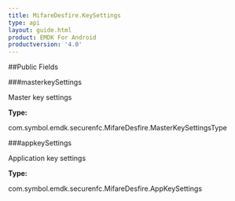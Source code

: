 ```yaml
---
title: MifareDesfire.KeySettings
type: api
layout: guide.html
product: EMDK For Android
productversion: '4.0'
---
```





##Public Fields

###masterkeySettings

Master key settings

**Type:**

com.symbol.emdk.securenfc.MifareDesfire.MasterKeySettingsType

###appkeySettings

Application key settings

**Type:**

com.symbol.emdk.securenfc.MifareDesfire.AppKeySettings









